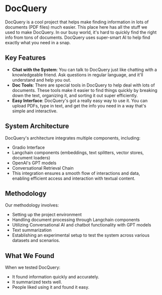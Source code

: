 # DocQuery
DocQuery is a cool project that helps make finding information in lots of documents (PDF files) much easier. This place here has all the stuff we used to make DocQuery.
In our busy world, it's hard to quickly find the right info from tons of documents. DocQuery uses super-smart AI to help find exactly what you need in a snap.

## **Key Features**
- **Chat with the System**: You can talk to DocQuery just like chatting with a knowledgeable friend. Ask questions in regular language, and it'll understand and help you out.
- **Doc Tools**: There are special tools in DocQuery to help deal with lots of documents. These tools make it easier to find things quickly by breaking down the text, organizing it, and sorting it out super efficiently.
- **Easy Interface**: DocQuery's got a really easy way to use it. You can upload PDFs, type in text, and get the info you need in a way that's simple and interactive.

## **System Architecture**
DocQuery's architecture integrates multiple components, including:
- Gradio Interface
- Langchain components (embeddings, text splitters, vector stores, document loaders)
- OpenAI's GPT models
- Conversational Retrieval Chain
- This integration ensures a smooth flow of interactions and data, enabling efficient access and interaction with textual content.

## **Methodology**
Our methodology involves:
- Setting up the project environment
- Handling document processing through Langchain components
- Utilizing Conversational AI and chatbot functionality with GPT models
- Text summarization
- Establishing an experimental setup to test the system across various datasets and scenarios.


## **What We Found**
When we tested DocQuery:
- It found information quickly and accurately.
- It summarized texts well.
- People liked using it and found it easy.




